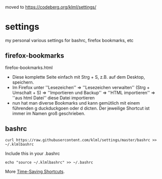 moved to https://codeberg.org/klml/settings/


# settings
my personal various settings for bashrc, firefox bookmarks, etc


## firefox-bookmarks

firefox-bookmarks.html

* Diese komplette Seite einfach mit Strg + S, z.B. auf dem Desktop, speichern.
* Im Firefox unter ''Lesezeichen'' ⇒ ''Lesezeichen verwalten'' (Strg + Umschalt + S) ⇒ ''Importieren und Backup'' ⇒ ''HTML importieren'' ⇒ ''aus html Datei'' diese Datei importieren
* nun hat man diverse Bookmarks und kann gemütlich mit einem führenden <span class="lemma">g </span> duckduckgoen oder <span class="lemma">d </span> dicten. Der jeweilige Shortcut ist immer im Namen groß geschrieben.


## bashrc

```
curl https://raw.githubusercontent.com/klml/settings/master/bashrc >> ~/.klmlbashrc
```

Include this in your .bashrc
```
echo "source ~/.klmlbashrc" >> ~/.bashrc
```

More [Time-Saving Shortcuts](https://lifehacker.com/become-a-command-line-ninja-with-these-time-saving-shor-5743814).
